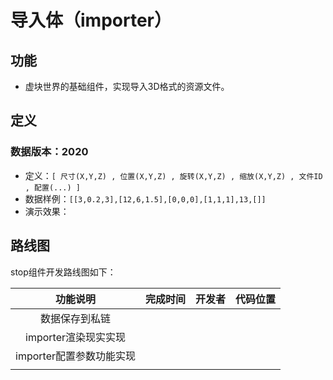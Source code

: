 # 导入体（importer）

## 功能
* 虚块世界的基础组件，实现导入3D格式的资源文件。

  


## 定义

### 数据版本：2020

* 定义：`[ 尺寸(X,Y,Z) , 位置(X,Y,Z) , 旋转(X,Y,Z) , 缩放(X,Y,Z) , 文件ID , 配置(...) ]`
* 数据样例：`[[3,0.2,3],[12,6,1.5],[0,0,0],[1,1,1],13,[]]`
* 演示效果：



## 路线图

stop组件开发路线图如下：

| 功能说明             | 完成时间 | 开发者 | 代码位置 |
| :------: | :------: | :----: | :------: |
| 数据保存到私链         |          |        |          |
| importer渲染现实实现 |          |        |          |
| importer配置参数功能实现 |          |        |          |
|  | | | |

